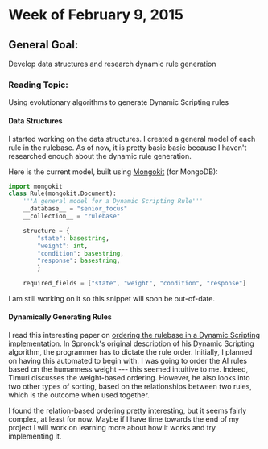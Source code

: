 # Week of February 9, 2015

## General Goal: 
Develop data structures and research dynamic rule generation

### Reading Topic: 
Using evolutionary algorithms to generate Dynamic Scripting rules

#### Data Structures
I started working on the data structures. I created a general model of each rule in the rulebase.
As of now, it is pretty basic basic because I haven't researched enough about the dynamic rule generation.

Here is the current model, built using [Mongokit](https://github.com/namlook/mongokit/wiki) (for MongoDB):

```python
import mongokit
class Rule(mongokit.Document):
	'''A general model for a Dynamic Scripting Rule'''
	__database__ = "senior_focus"
	__collection__ = "rulebase"

	structure = {
		"state": basestring,
		"weight": int,
		"condition": basestring,
		"response": basestring,
		}
	
	required_fields = ["state", "weight", "condition", "response"]
```

I am still working on it so this snippet will soon be out-of-date.

#### Dynamically Generating Rules

I read this interesting paper on [ordering the rulebase in a Dynamic Scripting implementation](http://www.aaai.org/Papers/AIIDE/2007/AIIDE07-009.pdf).
In Spronck's original description of his Dynamic Scripting algorithm, the programmer has to dictate the rule order.
Initially, I planned on having this automated to begin with. I was going to order the AI rules based on the humanness weight --- this seemed intuitive to me.
Indeed, Timuri discusses the weight-based ordering. However, he also looks into two other types of sorting, based on the relationships between two rules, which is the outcome when used together.

I found the relation-based ordering pretty interesting, but it seems fairly complex, at least for now. Maybe if I have time towards the end of my project I will work on learning more about how it works and try implementing it.
